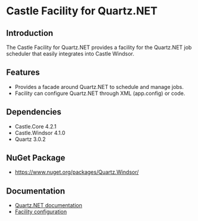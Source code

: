 # Castle Facility for Quartz.NET

## Introduction
The Castle Facility for Quartz.NET provides a facility for the Quartz.NET job scheduler that easily integrates into Castle Windsor.

## Features
* Provides a facade around Quartz.NET to schedule and manage jobs.
* Facility can configure Quartz.NET through XML (app.config) or code.

## Dependencies
* Castle.Core 4.2.1
* Castle.Windsor 4.1.0
* Quartz 3.0.2

## NuGet Package
* https://www.nuget.org/packages/Quartz.Windsor/

## Documentation
* [Quartz.NET documentation](https://www.quartz-scheduler.net/)
* [Facility configuration](docs/configuration.md)